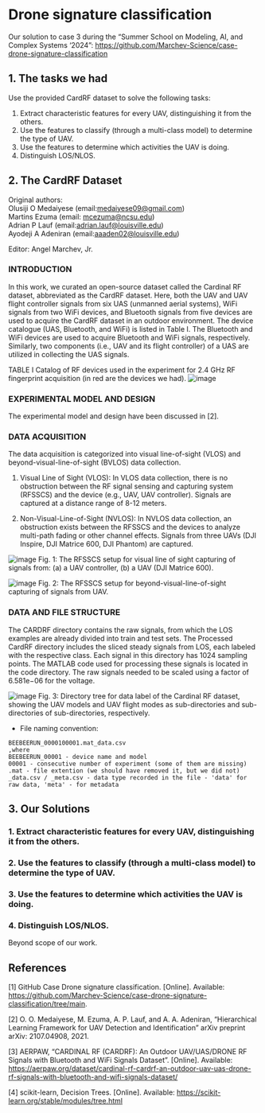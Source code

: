 # Drone signature classification
Our solution to case 3 during the “Summer School on Modeling, AI, and Complex Systems ‘2024”: https://github.com/Marchev-Science/case-drone-signature-classification

## 1. The tasks we had
Use the provided CardRF dataset to solve the following tasks:
1. Extract characteristic features for every UAV, distinguishing it from the others.
2. Use the features to classify (through a multi-class model) to determine the type of UAV.
3. Use the features to determine which activities the UAV is doing.
4. Distinguish LOS/NLOS.

## 2. The CardRF Dataset

Original authors:  
Olusiji O Medaiyese (email:medaiyese09@gmail.com)  
Martins Ezuma (email: mcezuma@ncsu.edu)  
Adrian P Lauf (email:adrian.lauf@louisville.edu)  
Ayodeji A Adeniran (email:aaaden02@louisville.edu)

Editor:
Angel Marchev, Jr.

### INTRODUCTION

In this work, we curated an open-source dataset called the Cardinal RF dataset, abbreviated as the CardRF dataset. Here, both the UAV and UAV flight controller signals from six UAS (unmanned aerial systems), WiFi signals from two WiFi devices, and Bluetooth signals from five devices are used to acquire the CardRF dataset in an outdoor environment. The device catalogue (UAS, Bluetooth, and WiFi) is listed in Table I. The Bluetooth and WiFi devices are used to acquire Bluetooth and WiFi signals, respectively. Similarly, two components (i.e., UAV and its flight controller) of a UAS are utilized in collecting the UAS signals.

TABLE I
Catalog of RF devices used in the experiment for 2.4 GHz RF fingerprint acquisition (in red are the devices we had).
![image](https://github.com/exVick/case-drone-signature-classification/assets/91212676/c99312ce-1b28-499a-8276-1bdf54894304)

### EXPERIMENTAL MODEL AND DESIGN

The experimental model and design have been discussed in [2].

### DATA ACQUISITION

The data acquisition is categorized into visual line-of-sight (VLOS) and beyond-visual-line-of-sight (BVLOS) data collection.
1) Visual Line of Sight (VLOS): In VLOS data collection, there is no obstruction between the RF signal sensing and capturing system (RFSSCS) and the device (e.g., UAV, UAV controller). Signals are captured at a distance range of 8-12 meters.

2) Non-Visual-Line-of-Sight (NVLOS): In NVLOS data collection, an obstruction exists between the RFSSCS and the devices to analyze multi-path fading or other channel effects. Signals from three UAVs (DJI Inspire, DJI Matrice 600, DJI Phantom) are captured.

![image](https://github.com/exVick/case-drone-signature-classification/assets/91212676/900d9a9a-bbd7-4d64-9537-bd8253a6b675)
Fig. 1: The RFSSCS setup for visual line of sight capturing of signals from: (a) a UAV controller, (b) a UAV (DJI Matrice 600).


![image](https://github.com/exVick/case-drone-signature-classification/assets/91212676/da93b97a-38b6-4815-8ab3-deec302b9695)
Fig. 2: The RFSSCS setup for beyond-visual-line-of-sight capturing of signals from UAV.

### DATA AND FILE STRUCTURE

The CARDRF directory contains the raw signals, from which the LOS examples are already divided into train and test sets. The Processed CardRF directory includes the sliced steady signals from LOS, each labeled with the respective class. Each signal in this directory has 1024 sampling points. The MATLAB code used for processing these signals is located in the code directory. The raw signals needed to be scaled using a factor of 6.581e−06 for the voltage.

![image](https://github.com/exVick/case-drone-signature-classification/assets/91212676/efc36ec4-4c76-4252-a016-6899318717d0)
Fig. 3: Directory tree for data label of the Cardinal RF dataset, showing the UAV models and UAV flight modes as sub-directories and sub-directories of sub-directories, respectively.

* File naming convention:
```
BEEBEERUN_0000100001.mat_data.csv  
,where  
BEEBEERUN_00001 - device name and model  
00001 - consecutive number of experiment (some of them are missing)  
.mat - file extention (we should have removed it, but we did not)
_data.csv / _meta.csv - data type recorded in the file - 'data' for raw data, 'meta' - for metadata
```

## 3. Our Solutions

### 1. Extract characteristic features for every UAV, distinguishing it from the others.

### 2. Use the features to classify (through a multi-class model) to determine the type of UAV.

### 3. Use the features to determine which activities the UAV is doing.

### 4. Distinguish LOS/NLOS.
Beyond scope of our work.


## References 

[1] GitHub Case Drone signature classification. [Online]. Available: https://github.com/Marchev-Science/case-drone-signature-classification/tree/main.

[2] O. O. Medaiyese, M. Ezuma, A. P. Lauf, and A. A. Adeniran, “Hierarchical Learning Framework for UAV Detection and Identification” arXiv preprint arXiv: 2107.04908, 2021.

[3] AERPAW, “CARDINAL RF (CARDRF): An Outdoor UAV/UAS/DRONE RF Signals with Bluetooth and WiFi Signals Dataset”. [Online]. Available: https://aerpaw.org/dataset/cardinal-rf-cardrf-an-outdoor-uav-uas-drone-rf-signals-with-bluetooth-and-wifi-signals-dataset/

[4] scikit-learn, Decision Trees. [Online]. Available: https://scikit-learn.org/stable/modules/tree.html

